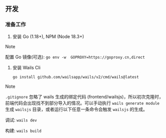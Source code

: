 ## 开发

### 准备工作

1.  安装 Go (1.18+), NPM (Node 18.3+)
   
> [!NOTE]
> 配置 Go 镜像(可选): 
> `go env -w  GOPROXY=https://goproxy.cn,direct`

1.  安装 Wails Cli

    ```shell
    go install github.com/wailsapp/wails/v2/cmd/wails@latest
    ```
> [!NOTE]
> `.gitignore` 忽略了 wails 生成的绑定代码 (frontend/wailsjs)，所以初次克隆时，前端代码会出现找不到部分导入的情况。可以手动执行 `wails generate module` 生成 `wailsjs` 目录，或者运行以下任意一条命令会触发 `wailsjs` 的生成。

调试: `wails dev`

构建: `wails build`
